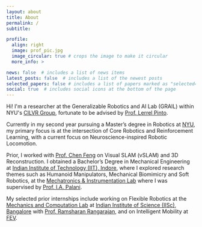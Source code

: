```yaml
---
layout: about
title: About
permalink: /
subtitle: 

profile:
  align: right
  image: prof_pic.jpg
  image_circular: true # crops the image to make it circular
  more_info: >

news: false  # includes a list of news items
latest_posts: false  # includes a list of the newest posts
selected_papers: false # includes a list of papers marked as "selected={true}"
social: true  # includes social icons at the bottom of the page
---
```


Hi! I'm a researcher at the Generalizable Robotics and AI Lab (GRAIL) within NYU's [CILVR Group](https://wp.nyu.edu/cilvr/), fortunate to be advised by [Prof. Lerrel Pinto](https://www.lerrelpinto.com/). 

Currently in my second year pursuing a Master’s degree in Robotics at [NYU](https://engineering.nyu.edu/academics/robotics), my primary focus is at the intersection of Core Robotics and Reinforcement Learning, with a current focus on Neuroscience-inspired Robotic Locomotion.

Prior, I worked with [Prof. Chen Feng](https://engineering.nyu.edu/faculty/chen-feng) on Visual SLAM (vSLAM) and 3D Reconstruction. I obtained a Bachelor’s Degree in Mechanical Engineering at [Indian Institute of Technology (IIT), Indore](https://www.iiti.ac.in/), where I explored research themes such as Humanoid Manipulators, Mechanical Biomimicry and Soft Robotics, at the [Mechatronics & Instrumentation Lab](https://iiti.ac.in/people/~palaniia/) where I was supervised by [Prof. I.A. Palani](http://people.iiti.ac.in/~meiiti/index.php/dr-i-a-palani/).

My selected prior internships include working on Flexible Robotics at the [Mechanics and Computation Lab](https://mecheng.iisc.ac.in/~rram/research/) at [Indian Institute of Science (IISc), Bangalore](https://iisc.ac.in/) with [Prof. Ramsharan Rangarajan](https://mecheng.iisc.ac.in/people/ramsharan-rangarajan/), and on Intelligent Mobility at [FEV](https://fev.io/).